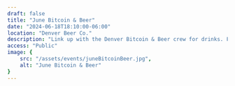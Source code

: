 ```yaml
---
draft: false
title: "June Bitcoin & Beer"
date: "2024-06-18T18:10:00-06:00"
location: "Denver Beer Co."
description: "Link up with the Denver Bitcoin & Beer crew for drinks. First $300 tab on The Space!"
access: "Public"
image: {
    src: "/assets/events/juneBitcoinBeer.jpg",
    alt: "June Bitcoin & Beer"
}
---
```


